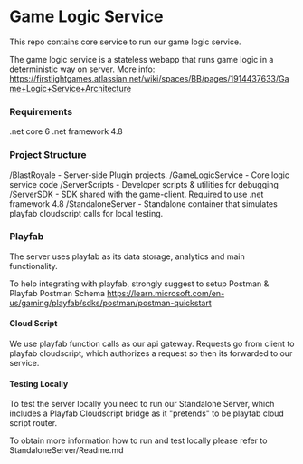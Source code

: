 # Game Logic Service

This repo contains core service to run our game logic service.

The game logic service is a stateless webapp that runs game logic in a deterministic way on server.
More info: https://firstlightgames.atlassian.net/wiki/spaces/BB/pages/1914437633/Game+Logic+Service+Architecture

### Requirements

.net core 6
.net framework 4.8

### Project Structure

/BlastRoyale<PluginName> - Server-side Plugin projects.
/GameLogicService - Core logic service code
/ServerScripts - Developer scripts & utilities for debugging
/ServerSDK - SDK shared with the game-client. Required to use .net framework 4.8
/StandaloneServer - Standalone container that simulates playfab cloudscript calls for local testing.

### Playfab

The server uses playfab as its data storage, analytics and main functionality.

To help integrating with playfab, strongly suggest to setup Postman & Playfab Postman Schema
https://learn.microsoft.com/en-us/gaming/playfab/sdks/postman/postman-quickstart

#### Cloud Script

We use playfab function calls as our api gateway. Requests go from client to playfab cloudscript, which authorizes a request so then
its forwarded to our service.

#### Testing Locally

To test the server locally you need to run our Standalone Server, which includes a Playfab Cloudscript bridge as it
"pretends" to be playfab cloud script router.

To obtain more information how to run and test locally please refer to StandaloneServer/Readme.md
